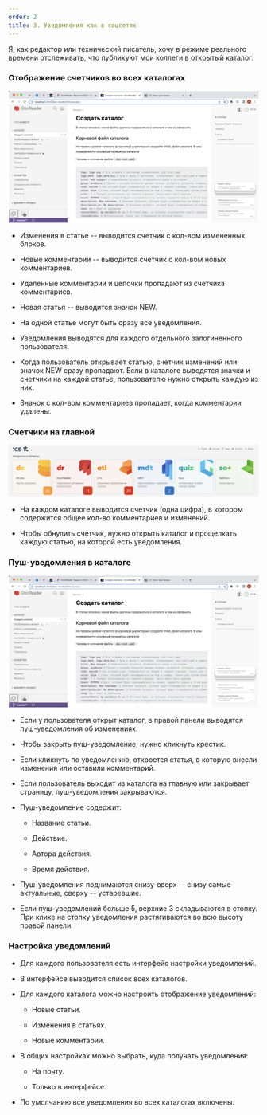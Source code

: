 ```yaml
---
order: 2
title: 3. Уведомления как в соцсетях
---
```


Я, как редактор или технический писатель, хочу в режиме реального времени отслеживать, что публикуют мои коллеги в открытый каталог.

### Отображение счетчиков во всех каталогах

![](./new_article_1_1.png "См левую панель")

-  Изменения в статье -- выводится счетчик с кол-вом измененных блоков.

-  Новые комментарии -- выводится счетчик с кол-вом новых комментариев.

-  Удаленные комментарии и цепочки пропадают из счетчика комментариев.

-  Новая статья -- выводится значок NEW.

-  На одной статье могут быть сразу все уведомления.

-  Уведомления выводятся для каждого отдельного залогиненного пользователя.

-  Когда пользователь открывает статью, счетчик изменений или значок NEW сразу пропадают. Если в каталоге выводятся значки и счетчики на каждой статье, пользователю нужно открыть каждую из них.

-  Значок с кол-вом комментариев пропадает, когда комментарии удалены.

### Счетчики на главной
![](./new_article_1_2.png "См левую панель")

-  На каждом каталоге выводится счетчик (одна цифра), в котором содержится общее кол-во комментариев и изменений.

-  Чтобы обнулить счетчик, нужно открыть каталог и прощелкать каждую статью, на которой есть уведомления.

### Пуш-уведомления в каталоге

![](./new_article_1_0.png "См правый нижний угол")

-  Если у пользователя открыт каталог, в правой панели выводятся пуш-уведомления об изменениях.

-  Чтобы закрыть пуш-уведомление, нужно кликнуть крестик.

-  Если кликнуть по уведомлению, откроется статья, в которую внесли изменения или оставили комментарий.

-  Если пользователь выходит из каталога на главную или закрывает страницу, пуш-уведомления закрываются.

-  Пуш-уведомление содержит:

   -  Название статьи.

   -  Действие.

   -  Автора действия.

   -  Время действия.

-  Пуш-уведомления поднимаются снизу-вверх -- снизу самые актуальные, сверху -- устаревшие.

-  Если пуш-уведомлений больше 5, верхние 3 складываются в стопку. При клике на стопку уведомления растягиваются во всю высоту правой панели.

### Настройка уведомлений

-  Для каждого пользователя есть интерфейс настройки уведомлений.

-  В интерфейсе выводится список всех каталогов.

-  Для каждого каталога можно настроить отображение уведомлений:

   -  Новые статьи.

   -  Изменения в статьях.

   -  Новые комментарии.

-  В общих настройках можно выбрать, куда получать уведомления:

   -  На почту.

   -  Только в интерфейсе.

-  По умолчанию все уведомления во всех каталогах включены.